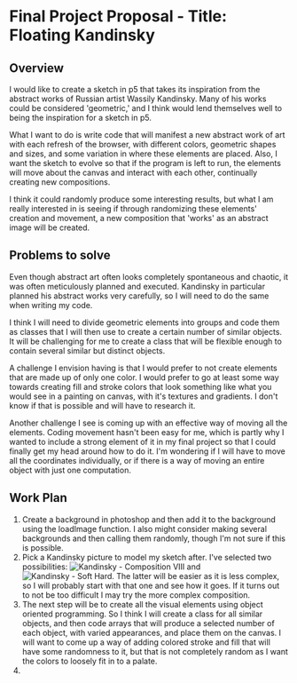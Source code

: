 # Final Project Proposal - Title: Floating Kandinsky

## Overview

I would like to create a sketch in p5 that takes its inspiration from the abstract works of Russian artist Wassily Kandinsky. Many of his works could be considered 'geometric,' and I think would lend themselves well to being the inspiration for a sketch in p5.

What I want to do is write code that will manifest a new abstract work of art with each refresh of the browser, with different colors, geometric shapes and sizes, and some variation in where these elements are placed. Also, I want the sketch to evolve so that if the program is left to run, the elements will move about the canvas and interact with each other, continually creating new compositions.

I think it could randomly produce some interesting results, but what I am really interested in is seeing if through randomizing these elements' creation and movement, a new composition that 'works' as an abstract image will be created.

## Problems to solve

Even though abstract art often looks completely spontaneous and chaotic, it was often meticulously planned and executed. Kandinsky in particular planned his abstract works very carefully, so I will need to do the same when writing my code.

I think I will need to divide geometric elements into groups and code them as classes that I will then use to create a certain number of similar objects. It will be challenging for me to create a class that will be flexible enough to contain several similar but distinct objects.

A challenge I envision having is that I would prefer to not create elements that are made up of only one color. I would prefer to go at least some way towards creating fill and stroke colors that look something like what you would see in a painting on canvas, with it's textures and gradients. I don't know if that is possible and will have to research it.

Another challenge I see is coming up with an effective way of moving all the elements. Coding movement hasn't been easy for me, which is partly why I wanted to include a strong element of it in my final project so that I could finally get my head around how to do it. I'm wondering if I will have to move all the coordinates individually, or if there is a way of moving an entire object with just one computation.

## Work Plan

1. Create a background in photoshop and then add it to the background using the loadImage function. I also might consider making several backgrounds and then calling them randomly, though I'm not sure if this is possible.
2. Pick a Kandinsky picture to model my sketch after. I've selected two possibilities: ![Kandinsky - Composition VIII](https://github.com/MarkLannenUM/work-120/blob/master/hw-FinalProjectProposal/Kandinsky_2.jpg) and ![Kandinsky - Soft Hard](https://github.com/MarkLannenUM/work-120/blob/master/hw-FinalProjectProposal/Kandinsky_1.jpg). The latter will be easier as it is less complex, so I will probably start with that one and see how it goes. If it turns out to not be too difficult I may try the more complex composition.
3. The next step will be to create all the visual elements using object oriented programming. So I think I will create a class for all similar objects, and then code arrays that will produce a selected number of each object, with varied appearances, and place them on the canvas. I will want to come up a way of adding colored stroke and fill that will have some randomness to it, but that is not completely random as I want the colors to loosely fit in to a palate.
4. 
